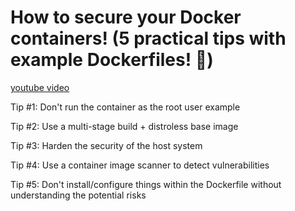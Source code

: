 # How to secure your Docker containers! (5 practical tips with example Dockerfiles! 🐳)

[youtube video](https://www.youtube.com/watch?v=JE2PJbbpjsM "example video")

Tip #1: Don't run the container as the root user
example

Tip #2: Use a multi-stage build + distroless base image

Tip #3: Harden the security of the host system

Tip #4: Use a container image scanner to detect vulnerabilities

Tip #5: Don't install/configure things within the Dockerfile without understanding the potential risks
